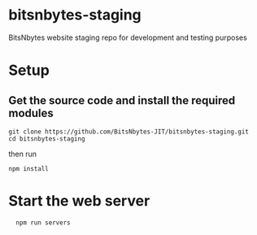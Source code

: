 # bitsnbytes-staging
BitsNbytes website staging repo for development and testing purposes
# Setup
## Get the source code and install the required modules
```
git clone https://github.com/BitsNbytes-JIT/bitsnbytes-staging.git
cd bitsnbytes-staging
```
then run
```
npm install 
```
# Start the web server
```
  npm run servers
```
